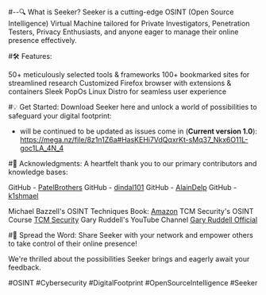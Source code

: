 #--🔍 What is Seeker?
Seeker is a cutting-edge OSINT (Open Source Intelligence) Virtual Machine tailored for Private Investigators, Penetration Testers, Privacy Enthusiasts, and anyone eager to manage their online presence effectively.

#🛠 Features:

50+ meticulously selected tools & frameworks
100+ bookmarked sites for streamlined research
Customized Firefox browser with extensions & containers
Sleek PopOs Linux Distro for seamless user experience

#💡 Get Started:
Download Seeker here and unlock a world of possibilities to safeguard your digital footprint:
- will be continued to be updated as issues come in (**Current version 1.0**): https://mega.nz/file/8z1n1Z6a#HasKEHi7VdQqxrKt-sMq37_Nkx6O11L-goc1LA_4N_4

#🙏 Acknowledgments:
A heartfelt thank you to our primary contributors and knowledge bases:

GitHub - [PatelBrothers](https://github.com/PatelBrothers)
GitHub - [dindal101](https://github.com/dindal101)
GitHub - [AlainDelp](https://github.com/AlainDelp)
GitHub - [k1shmael](https://github.com/k1shmael)

Michael Bazzell's OSINT Techniques Book: [Amazon](https://www.amazon.com/dp/B0BRDLYX75?&linkCode=sl1&tag=inteltechniques-20&linkId=b53b00ff798c233267fadd5f7baf9d97&language=en_US&ref_=as_li_ss_tl)
TCM Security's OSINT Course [TCM Security](https://academy.tcm-sec.com/p/osint-fundamentals)
Gary Ruddell's YouTube Channel [Gary Ruddell Official](https://www.youtube.com/@garyruddellofficial)

#🚀 Spread the Word:
Share Seeker with your network and empower others to take control of their online presence!

We're thrilled about the possibilities Seeker brings and eagerly await your feedback.

#OSINT #Cybersecurity #DigitalFootprint #OpenSourceIntelligence #Seeker
